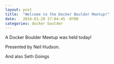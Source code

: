 ```yaml
---
layout: post
title:  "Welcome to the Docker Boulder Meetup!"
date:   2016-01-28 17:04:45 -0700
categories: docker boulder
---
```


A Docker Boulder Meetup was held today!

Presented by Neil Hudson.

And also Seth Goings
